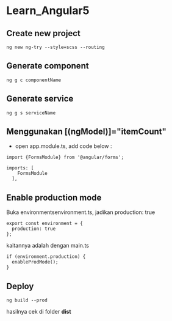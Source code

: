 # Learn_Angular5
## Create new project
```
ng new ng-try --style=scss --routing
```
## Generate component
```
ng g c componentName
```
## Generate service
```
ng g s serviceName
```
## Menggunakan [(ngModel)]="itemCount"
- open app.module.ts, add code below :
```
import {FormsModule} from '@angular/forms';
```
```
imports: [
    FormsModule
  ],
```
## Enable production mode
Buka environmentsenvironment.ts, jadikan production: true
```
export const environment = {
  production: true
};
```
kaitannya adalah dengan main.ts
```
if (environment.production) {
  enableProdMode();
}
```
## Deploy
```
ng build --prod
```
hasilnya cek di folder <b>dist</b>
